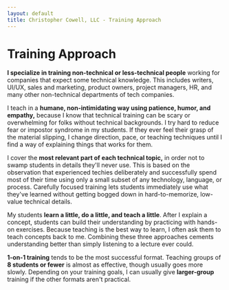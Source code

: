 ```yaml
---
layout: default
title: Christopher Cowell, LLC - Training Approach
---
```


# Training Approach

**I specialize in training non-technical or less-technical people** working for companies that expect some technical knowledge. This includes writers, UI/UX, sales and marketing, product owners, project managers, HR, and many other non-technical departments of tech companies. 
 
I teach in a **humane, non-intimidating way using patience, humor, and empathy,** because I know that technical training can be scary or overwhelming for folks without technical backgrounds. I try hard to reduce fear or impostor syndrome in my students. If they ever feel their grasp of the material slipping, I change direction, pace, or teaching techniques until I find a way of explaining things that works for them.

I cover the **most relevant part of each technical topic,** in order not to swamp students in details they'll never use. This is based on the observation that experienced techies deliberately and successfully spend most of their time using only a small subset of any technology, language, or process. Carefully focused training lets students immediately use what they've learned without getting bogged down in hard-to-memorize, low-value technical details.

My students **learn a little, do a little, and teach a little**. After I explain a concept, students can build their understanding by practicing with hands-on exercises. Because teaching is the best way to learn, I often ask them to teach concepts back to me. Combining these three approaches cements understanding better than simply listening to a lecture ever could.

**1-on-1 training** tends to be the most successful format. Teaching groups of **8 students or fewer** is almost as effective, though usually goes more slowly. Depending on your training goals, I can usually give **larger-group** training if the other formats aren't practical.
